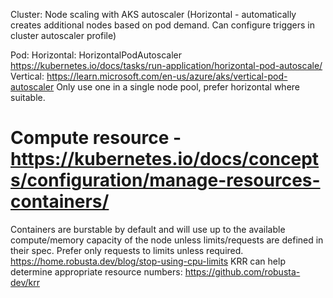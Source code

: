 Cluster:
    Node scaling with AKS autoscaler (Horizontal - automatically creates additional nodes based on pod demand. Can configure triggers in cluster autoscaler profile)

Pod:
    Horizontal: HorizontalPodAutoscaler https://kubernetes.io/docs/tasks/run-application/horizontal-pod-autoscale/
    Vertical: https://learn.microsoft.com/en-us/azure/aks/vertical-pod-autoscaler
    Only use one in a single node pool, prefer horizontal where suitable.

# Compute resource - https://kubernetes.io/docs/concepts/configuration/manage-resources-containers/
Containers are burstable by default and will use up to the available compute/memory capacity of the node unless limits/requests are defined in their spec.
Prefer only requests to limits unless required. https://home.robusta.dev/blog/stop-using-cpu-limits
KRR can help determine appropriate resource numbers: https://github.com/robusta-dev/krr